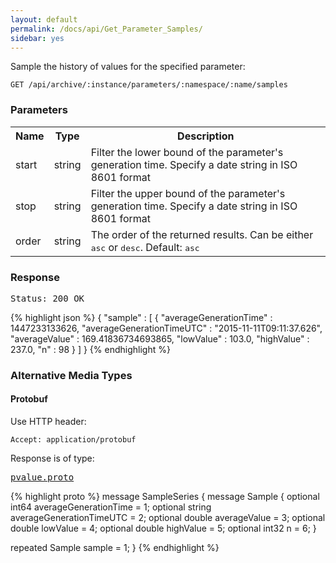 ```yaml
---
layout: default
permalink: /docs/api/Get_Parameter_Samples/
sidebar: yes
---
```


Sample the history of values for the specified parameter:

    GET /api/archive/:instance/parameters/:namespace/:name/samples


### Parameters

<table class="inline">
    <tr>
        <th>Name</th>
        <th>Type</th>
        <th>Description</th>
    </tr>
    <tr>
        <td class="code">start</td>
        <td class="code">string</td>
        <td>Filter the lower bound of the parameter's generation time. Specify a date string in ISO 8601 format</td>
    </tr>
    <tr>
        <td class="code">stop</td>
        <td class="code">string</td>
        <td>Filter the upper bound of the parameter's generation time. Specify a date string in ISO 8601 format</td>
    </tr>
    <tr>
        <td class="code">order</td>
        <td class="code">string</td>
        <td>The order of the returned results. Can be either <tt>asc</tt> or <tt>desc</tt>. Default: <tt>asc</tt></td>
    </tr>
</table>
 

### Response

<pre class="header">Status: 200 OK</pre>
{% highlight json %}
{
  "sample" : [ {
    "averageGenerationTime" : 1447233133626,
    "averageGenerationTimeUTC" : "2015-11-11T09:11:37.626",
    "averageValue" : 169.41836734693865,
    "lowValue" : 103.0,
    "highValue" : 237.0,
    "n" : 98
  } ]
}
{% endhighlight %}

### Alternative Media Types

#### Protobuf

Use HTTP header:

    Accept: application/protobuf
    
Response is of type:

<pre class="r header"><a href="/docs/api/pvalue.proto/">pvalue.proto</a></pre>
{% highlight proto %}
message SampleSeries {
  message Sample {
    optional int64 averageGenerationTime = 1;
    optional string averageGenerationTimeUTC = 2;
    optional double averageValue = 3;
    optional double lowValue = 4;
    optional double highValue = 5;
    optional int32 n = 6;
  }

  repeated Sample sample = 1;
}
{% endhighlight %}
